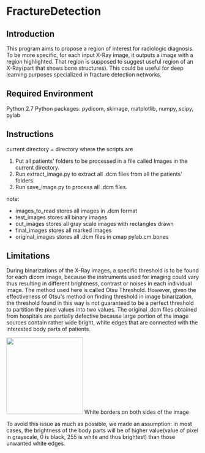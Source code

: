 # FractureDetection
## Introduction
This program aims to propose a region of interest for radiologic diagnosis. To be more specific, for each input X-Ray image, it outputs a image with a region highlighted. That region is supposed to suggest useful region of an X-Ray(part that shows bone structures). This could be useful for deep learning purposes specialized in fracture detection networks.
## Required Environment
Python 2.7
Python packages:
  pydicom, skimage, matplotlib, numpy, scipy, pylab

## Instructions
current directory = directory where the scripts are

1. Put all patients' folders to be processed in a file called Images in the current directory.
2. Run extract_image.py to extract all .dcm files from all the patients' folders.
3. Run save_image.py to process all .dcm files.

note:
  - images_to_read stores all images in .dcm format
  - test_images stores all binary images
  - out_images stores all gray scale images with rectangles drawn
  - final_images stores all marked images
  - original_images stores all .dcm files in cmap pylab.cm.bones

## Limitations

During binarizations of the X-Ray images, a specific threshold is to be found for each dicom image, because the instruments used for imaging could vary thus resulting in different brightness, contrast or noises in each individual image. The method used here is called Otsu Threshold. However, given the effectiveness of Otsu's method on finding threshold in image binarization, the threshold found in this way is not guaranteed to be a perfect threshold to partition the pixel values into two values. The original .dcm files obtained from hospitals are partially defective because large portion of the image sources contain rather wide bright, white edges that are connected with the interested body parts of patients.

<img src="./white_border.png" width="200">
White borders on both sides of the image

To avoid this issue as much as possible, we made an assumption: in most cases, the brightness of the body parts will be of higher value(value of pixel in grayscale, 0 is black, 255 is white and thus brightest) than those unwanted white edges.
